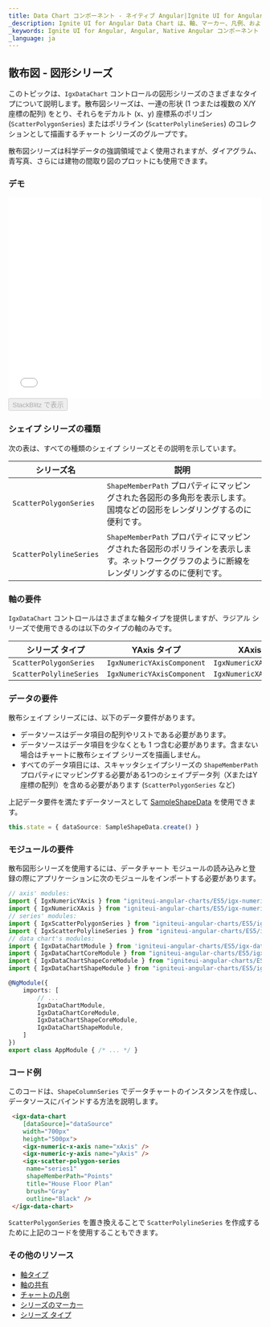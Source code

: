 ```yaml
---
title: Data Chart コンポーネント - ネイティブ Angular|Ignite UI for Angular
_description: Ignite UI for Angular Data Chart は、軸、マーカー、凡例、および注釈レイヤーのモジュール設計を提供するチャート コンポーネントです。チャート機能は、複合チャート ビューを作成するために同じチャート領域でのビジュアル要素の複数のインスタンスを利用できます。
_keywords: Ignite UI for Angular, Angular, Native Angular コンポーネント スイート, Native Angular コントロール, ネイティブ Angular コンポーネント, ネイティブ Angular コンポーネント ライブラリ, Angular チャート, Angular チャート コントロール, Angular チャート例, Angular チャート コンポーネント, Angular データ チャート
_language: ja
---
```


## 散布図 - 図形シリーズ

このトピックは、`IgxDataChart` コントロールの図形シリーズのさまざまなタイプについて説明します。散布図シリーズは、一連の形状 (1 つまたは複数の X/Y 座標の配列) をとり、それらをデカルト (x、y) 座標系のポリゴン (`ScatterPolygonSeries`) またはポリライン (`ScatterPolylineSeries`) のコレクションとして描画するチャート シリーズのグループです。

散布図シリーズは科学データの強調領域でよく使用されますが、ダイアグラム、青写真、さらには建物の間取り図のプロットにも使用できます。

### デモ

<div class="sample-container" style="height: 400px">
    <iframe id="data-chart-type-shape-series-iframe" src='{environment:demosBaseUrl}/charts/data-chart-type-shape-series' width="100%" height="100%" seamless frameBorder="0" onload="onSampleIframeContentLoaded(this);"></iframe>
</div>
<div>
    <button data-localize="stackblitz" disabled class="stackblitz-btn" data-iframe-id="data-chart-type-shape-series-iframe" data-demos-base-url="{environment:demosBaseUrl}">StackBlitz で表示
    </button>
</div>

<div class="divider--half"></div>

### シェイプ シリーズの種類

次の表は、すべての種類のシェイプ シリーズとその説明を示しています。

| シリーズ名                   | 説明                                                                              |
| ----------------------- | ------------------------------------------------------------------------------- |
| `ScatterPolygonSeries`  | `ShapeMemberPath` プロパティにマッピングされた各図形の多角形を表示します。国境などの図形をレンダリングするのに便利です。           |
| `ScatterPolylineSeries` | `ShapeMemberPath` プロパティにマッピングされた各図形のポリラインを表示します。ネットワークグラフのように断線をレンダリングするのに便利です。 |

### 軸の要件

`IgxDataChart` コントロールはさまざまな軸タイプを提供しますが、ラジアル シリーズで使用できるのは以下のタイプの軸のみです。

| シリーズ タイプ                | YAxis タイプ                  | XAxis タイプ                  |
| ----------------------- | -------------------------- | -------------------------- |
| `ScatterPolygonSeries`  | `IgxNumericYAxisComponent` | `IgxNumericXAxisComponent` |
| `ScatterPolylineSeries` | `IgxNumericYAxisComponent` | `IgxNumericXAxisComponent` |

### データの要件

散布シェイプ シリーズには、以下のデータ要件があります。

-   データソースはデータ項目の配列やリストである必要があります。
-   データソースはデータ項目を少なくとも 1 つ含む必要があります。含まない場合はチャートに散布シェイプ シリーズを描画しません。
-   すべてのデータ項目には、スキャッタシェイプシリーズの `ShapeMemberPath` プロパティにマッピングする必要がある1つのシェイプデータ列（XまたはY座標の配列）を含める必要があります (`ScatterPolygonSeries` など)

上記データ要件を満たすデータソースとして [SampleShapeData](datachart_data_sources_shape.md) を使用できます。

```typescript
this.state = { dataSource: SampleShapeData.create() }
```

### モジュールの要件

<!-- Angular -->

散布図形シリーズを使用するには、データチャート モジュールの読み込みと登録の際にアプリケーションに次のモジュールをインポートする必要があります。

```typescript
// axis' modules:
import { IgxNumericYAxis } from "igniteui-angular-charts/ES5/igx-numeric-y-axis";
import { IgxNumericXAxis } from "igniteui-angular-charts/ES5/igx-numeric-x-axis";
// series' modules:
import { IgxScatterPolygonSeries } from "igniteui-angular-charts/ES5/igx-scatter-polygon-series";
import { IgxScatterPolylineSeries } from "igniteui-angular-charts/ES5/igx-scatter-polyline-series";
// data chart's modules:
import { IgxDataChartModule } from 'igniteui-angular-charts/ES5/igx-data-chart-module';
import { IgxDataChartCoreModule } from "igniteui-angular-charts/ES5/igx-data-chart-core-module";
import { IgxDataChartShapeCoreModule } from "igniteui-angular-charts/ES5/igx-data-chart-shape-core-module";
import { IgxDataChartShapeModule } from "igniteui-angular-charts/ES5/igx-data-chart-shape-module";

@NgModule({
    imports: [
        // ...
        IgxDataChartModule,
        IgxDataChartCoreModule,
        IgxDataChartShapeCoreModule,
        IgxDataChartShapeModule,
    ]
})
export class AppModule { /* ... */ }
```

### コード例

このコードは、`ShapeColumnSeries` でデータチャートのインスタンスを作成し、データソースにバインドする方法を説明します。

```html
 <igx-data-chart
    [dataSource]="dataSource"
    width="700px"
    height="500px">
    <igx-numeric-x-axis name="xAxis" />
    <igx-numeric-y-axis name="yAxis" />
    <igx-scatter-polygon-series
     name="series1"
     shapeMemberPath="Points"
     title="House Floor Plan"
     brush="Gray"
     outline="Black" />
 </igx-data-chart>
```

`ScatterPolygonSeries` を置き換えることで `ScatterPolylineSeries` を作成するために上記のコードを使用することもできます。

### その他のリソース

-   [軸タイプ](datachart_axis_types.md)
-   [軸の共有](datachart_axis_sharing.md)
-   [チャートの凡例](datachart_chart_legends.md)
-   [シリーズのマーカー](datachart_series_markers.md)
-   [シリーズ タイプ](datachart_series_types.md)
